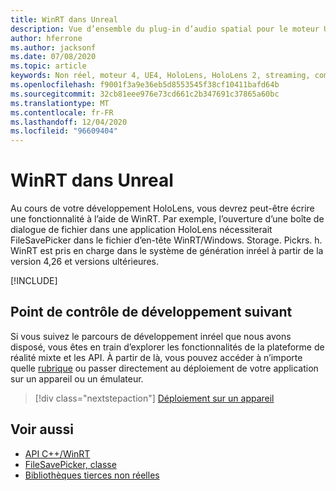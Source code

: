 ```yaml
---
title: WinRT dans Unreal
description: Vue d’ensemble du plug-in d’audio spatial pour le moteur Unreal.
author: hferrone
ms.author: jacksonf
ms.date: 07/08/2020
ms.topic: article
keywords: Non réel, moteur 4, UE4, HoloLens, HoloLens 2, streaming, communication à distance, réalité mixte, développement, prise en main, fonctionnalités, nouveau projet, émulateur, documentation, guides, fonctionnalités, hologrammes, développement de jeux, casque de réalité mixte, casque de réalité Windows mixte, casque de réalité virtuelle, WinRT, DLL
ms.openlocfilehash: f9001f3a9e36eb5d8553545f38cf10411bafd64b
ms.sourcegitcommit: 32cb81eee976e73cd661c2b347691c37865a60bc
ms.translationtype: MT
ms.contentlocale: fr-FR
ms.lasthandoff: 12/04/2020
ms.locfileid: "96609404"
---
```

# <a name="winrt-in-unreal"></a>WinRT dans Unreal

Au cours de votre développement HoloLens, vous devrez peut-être écrire une fonctionnalité à l’aide de WinRT. Par exemple, l’ouverture d’une boîte de dialogue de fichier dans une application HoloLens nécessiterait FileSavePicker dans le fichier d’en-tête WinRT/Windows. Storage. Pickrs. h. WinRT est pris en charge dans le système de génération inréel à partir de la version 4,26 et versions ultérieures.

[!INCLUDE[](includes/tabs-winRT.md)]

## <a name="next-development-checkpoint"></a>Point de contrôle de développement suivant

Si vous suivez le parcours de développement inréel que nous avons disposé, vous êtes en train d’explorer les fonctionnalités de la plateforme de réalité mixte et les API. À partir de là, vous pouvez accéder à n’importe quelle [rubrique](unreal-development-overview.md#3-platform-capabilities-and-apis) ou passer directement au déploiement de votre application sur un appareil ou un émulateur.

> [!div class="nextstepaction"]
> [Déploiement sur un appareil](unreal-deploying.md)

## <a name="see-also"></a>Voir aussi
* [API C++/WinRT](https://docs.microsoft.com/windows/uwp/cpp-and-winrt-apis/)
* [FileSavePicker, classe](https://docs.microsoft.com/uwp/api/Windows.Storage.Pickers.FileSavePicker) 
* [Bibliothèques tierces non réelles](https://docs.unrealengine.com/Programming/BuildTools/UnrealBuildTool/ThirdPartyLibraries/index.html) 
